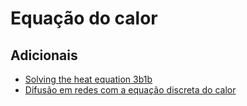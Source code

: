 # Equação do calor 

## Adicionais 

- [Solving the heat equation 3b1b](https://www.youtube.com/watch?v=ToIXSwZ1pJU)
- [Difusão em redes com a equação discreta do calor](/files/disciplines/edp/diffusion.pdf)